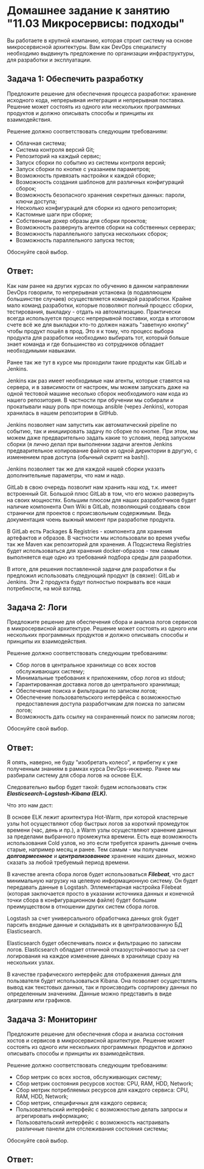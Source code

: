 # Домашнее задание к занятию "11.03 Микросервисы: подходы"

Вы работаете в крупной компанию, которая строит систему на основе микросервисной архитектуры.
Вам как DevOps специалисту необходимо выдвинуть предложение по организации инфраструктуры, для разработки и эксплуатации.


## Задача 1: Обеспечить разработку

Предложите решение для обеспечения процесса разработки: хранение исходного кода, непрерывная интеграция и непрерывная поставка. 
Решение может состоять из одного или нескольких программных продуктов и должно описывать способы и принципы их взаимодействия.

Решение должно соответствовать следующим требованиям:
- Облачная система;
- Система контроля версий Git;
- Репозиторий на каждый сервис;
- Запуск сборки по событию из системы контроля версий;
- Запуск сборки по кнопке с указанием параметров;
- Возможность привязать настройки к каждой сборке;
- Возможность создания шаблонов для различных конфигураций сборок;
- Возможность безопасного хранения секретных данных: пароли, ключи доступа;
- Несколько конфигураций для сборки из одного репозитория;
- Кастомные шаги при сборке;
- Собственные докер образы для сборки проектов;
- Возможность развернуть агентов сборки на собственных серверах;
- Возможность параллельного запуска нескольких сборок;
- Возможность параллельного запуска тестов;

Обоснуйте свой выбор.

## Ответ: 

Как нам ранее на других курсах по обучению в данном направлении DevOps говорили, то непрерывная установка (в подавляющем большинстве случаев) осуществляется командой разработки. Крайне мало команд разработки, которые позволяют полный процесс сборки, тестирования, выкладку - отдать на автоматизацию. Практически всегда используется процесс непрерывной поставки, когда в итоговом счете всё же для выкладки кто-то должен нажать "заветную кнопку" чтобы продукт пошёл в прод.
Это я к тому, что процесс выбора продукта для разработки необходимо выбирать тот, который больше знает команда и где большинство из сотрудников обладает необходимыми навыками.

Ранее так же тут в курсе мы проходили такие продукты как GitLab и Jenkins.

Jenkins как раз имеет необходимые нам агенты, которые ставятся на сервера, и в зависимости от настроек, мы можем запускать даже на одной тестовой машине несолько сборок необходимого нам кода из нашего репозитория. В частности при обучении мы собирали и прокатывали нашу роль при помощь ansible (через Jenkins), которая хранилась в нашем репозитории в GitHub. 

Jenkins позволяет нам запустить как автоматический pipeline по событию, так и  инициировать задачу по сборке по кнопке. При этом, мы можем даже предварительно задать какие то условия, перед запуском сборки (я лично делал при выполнении задачи агентов Jenkins предварительное копирование файлов из одной дириктории в другую, с изменением прав доступа (обычный скрипт на bash)).

Jenkins позволяет так же для каждой нашей сборки указать дополнительные параметры, что нам и надо.

GitLab в свою очередь позволит нам хранить наш код, т.к. имеет встроенный Git. Большой плюс GitLab в том, что его можно развернуть на своих мощностях. Большим плюсом для наших разработчиков будет наличие компонента Own Wiki в GitLab, позволяющий создавать свои странички для проектов с происзвольным содержимым. Ведь документация чоень выжный ммоент при разработке продукта.

В GitLab есть Packages & Registries - компонента для хранения артефактов и образов. В частности мы использовали во время учебы так же Maven как репозиторий для хранения. А Подсистема Registries будет использоваться для хранения docker-образов - тем самым выполняется еще одно из требований подбора среды для разработки.

В итоге, для решения поставленной задачи для разработки я бы предложил использовать следующий продукт (в связке): GitLab и Jenkins. Эти 2 продукта будут полностью покрывать все наши потребности, на мой взгляд.

## Задача 2: Логи

Предложите решение для обеспечения сбора и анализа логов сервисов в микросервисной архитектуре.
Решение может состоять из одного или нескольких программных продуктов и должно описывать способы и принципы их взаимодействия.

Решение должно соответствовать следующим требованиям:
- Сбор логов в центральное хранилище со всех хостов обслуживающих систему;
- Минимальные требования к приложениям, сбор логов из stdout;
- Гарантированная доставка логов до центрального хранилища;
- Обеспечение поиска и фильтрации по записям логов;
- Обеспечение пользовательского интерфейса с возможностью предоставления доступа разработчикам для поиска по записям логов;
- Возможность дать ссылку на сохраненный поиск по записям логов;

Обоснуйте свой выбор.

## Ответ:

Я опять, наверно, не буду "изобретать колесо", и прибегну к уже полученным знаниям в рамках курса DevOps-инженер. Ранее мы разбирали систему для сбора логов на основе ELK.

Следовательно выбор будет такой: будем использовать стэк ***Elasticsearch-Logstash-Kibana (ELK).***

Что это нам даст: 

В основе ELK лежит архитектура Hot-Warm, при которой кластерные узлы hot осуществляют сбор быстрых логов за короткий промедуток времени (час, день и пр.), а Warm узлы осуществляют хранение данных за пределами выбранного промежутка времени. Есть еще возможность использования Cold узлов, но это если требуется хранить данные очень старые, например месяц и ранее. Тем самым - мы получаем ***долговрмеенное***  и ***централизованное*** хранение наших данных, можно сказать за любой требуемый период времени.

В качестве агента сбора логов будет использоваться ***Filebeat***, что даст минимальную нагрузку на целевую информационную систему. Он будет передавать данные в Logstash. Эллементарная настройка Filebeat (которая заключается просто в указании источника данных и конечной точки сбора в конфигурационном файле) будет большим преимуществом в отношении других систем сбора логов.

Logstash за счет универсального обработчика данных grok будет парсить входные данные и складывать их в централизованную БД Elasticsearch.

Elasticsearch будет обеспечивать поиск и фильтрацию по записям логов. Elasticsearch обладает отличной отказоустойчивостью за счет логирования на каждое изменение данных в хранилище сразу на нескольких узлах.

В качестве графического интерфейс для отображения данных для пользвателя будет использоваться Kibana. Она позволяет осуществлять вывод как текстовых данных, так и происзводить сортировку данных по определенным значениям. Данные можно представить в виде диаграмм или графиков.


## Задача 3: Мониторинг

Предложите решение для обеспечения сбора и анализа состояния хостов и сервисов в микросервисной архитектуре.
Решение может состоять из одного или нескольких программных продуктов и должно описывать способы и принципы их взаимодействия.

Решение должно соответствовать следующим требованиям:
- Сбор метрик со всех хостов, обслуживающих систему;
- Сбор метрик состояния ресурсов хостов: CPU, RAM, HDD, Network;
- Сбор метрик потребляемых ресурсов для каждого сервиса: CPU, RAM, HDD, Network;
- Сбор метрик, специфичных для каждого сервиса;
- Пользовательский интерфейс с возможностью делать запросы и агрегировать информацию;
- Пользовательский интерфейс с возможность настраивать различные панели для отслеживания состояния системы;

Обоснуйте свой выбор.

## Ответ:
